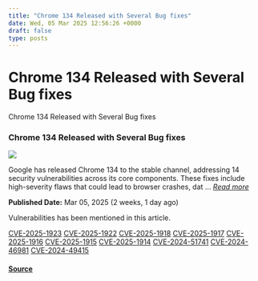 ```yaml
---
title: "Chrome 134 Released with Several Bug fixes"
date: Wed, 05 Mar 2025 12:56:26 +0000
draft: false
type: posts
---
```

# Chrome 134 Released with Several Bug fixes





 Chrome 134 Released with Several Bug fixes 

### Chrome 134 Released with Several Bug fixes

![](https://upload.cvefeed.io/news/33571/thumbnail.jpg)

Google has released Chrome 134 to the stable channel, addressing 14 security vulnerabilities across its core components. These fixes include high-severity flaws that could lead to browser crashes, dat ... [_Read more_](https://thecyberthrone.in/2025/03/05/chrome-134-released-with-several-bug-fixes/)

**Published Date:** Mar 05, 2025 (2 weeks, 1 day ago)

Vulnerabilities has been mentioned in this article.

[CVE-2025-1923](https://cvefeed.io/vuln/detail/CVE-2025-1923) [CVE-2025-1922](https://cvefeed.io/vuln/detail/CVE-2025-1922) [CVE-2025-1918](https://cvefeed.io/vuln/detail/CVE-2025-1918) [CVE-2025-1917](https://cvefeed.io/vuln/detail/CVE-2025-1917) [CVE-2025-1916](https://cvefeed.io/vuln/detail/CVE-2025-1916) [CVE-2025-1915](https://cvefeed.io/vuln/detail/CVE-2025-1915) [CVE-2025-1914](https://cvefeed.io/vuln/detail/CVE-2025-1914) [CVE-2024-51741](https://cvefeed.io/vuln/detail/CVE-2024-51741) [CVE-2024-46981](https://cvefeed.io/vuln/detail/CVE-2024-46981) [CVE-2024-49415](https://cvefeed.io/vuln/detail/CVE-2024-49415)

#### [Source](https://thecyberthrone.in/2025/03/05/chrome-134-released-with-several-bug-fixes/)

